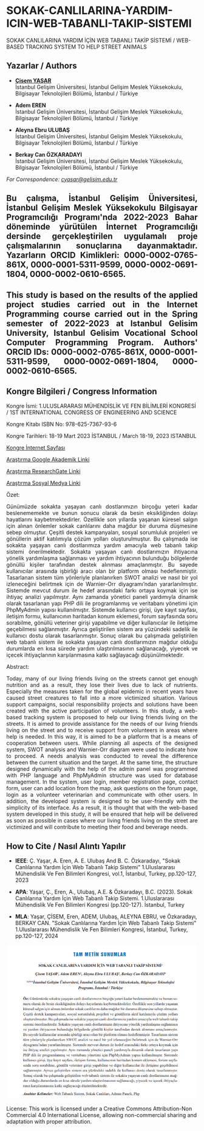 # SOKAK-CANLILARINA-YARDIM-ICIN-WEB-TABANLI-TAKIP-SISTEMI

SOKAK CANLILARINA YARDIM İÇİN WEB TABANLI TAKİP SİSTEMİ / WEB-BASED TRACKING SYSTEM TO HELP STREET ANIMALS

## Yazarlar / Authors

- [**Çisem YAŞAR**](https://scholar.google.com/citations?user=uehmKvoAAAAJ&hl=tr)  
  İstanbul Gelişim Üniversitesi, İstanbul Gelişim Meslek Yüksekokulu, Bilgisayar Teknolojileri Bölümü, İstanbul / Türkiye

- **Adem EREN**  
  İstanbul Gelişim Üniversitesi, İstanbul Gelişim Meslek Yüksekokulu, Bilgisayar Teknolojileri Bölümü, İstanbul / Türkiye

- **Aleyna Ebru ULUBAŞ**  
  İstanbul Gelişim Üniversitesi, İstanbul Gelişim Meslek Yüksekokulu, Bilgisayar Teknolojileri Bölümü, İstanbul / Türkiye

- **Berkay Can ÖZKARADAYI**  
  İstanbul Gelişim Üniversitesi, İstanbul Gelişim Meslek Yüksekokulu, Bilgisayar Teknolojileri Bölümü, İstanbul / Türkiye
  
*For Correspondence: cyasar@gelisim.edu.tr*

## <p align="justify">Bu çalışma, İstanbul Gelişim Üniversitesi, İstanbul Gelişim Meslek Yüksekokulu Bilgisayar Programcılığı Programı'nda 2022-2023 Bahar döneminde yürütülen İnternet Programcılığı dersinde gerçekleştirilen uygulamalı proje çalışmalarının sonuçlarına dayanmaktadır. Yazarların ORCID Kimlikleri: 0000-0002-0765-861X, 0000-0001-5311-9599, 0000-0002-0691-1804, 0000-0002-0610-6565.

## <p align="justify">This study is based on the results of the applied project studies carried out in the Internet Programming course carried out in the Spring semester of 2022-2023 at Istanbul Gelisim University, Istanbul Gelisim Vocational School Computer Programming Program. Authors' ORCID IDs: 0000-0002-0765-861X, 0000-0001-5311-9599, 0000-0002-0691-1804, 0000-0002-0610-6565.

## Kongre Bilgileri / Congress Information

Kongre İsmi: 1.ULUSLARARASI MÜHENDİSLİK VE FEN BİLİMLERİ KONGRESİ / 1ST INTERNATIONAL CONGRESS OF ENGINEERING AND SCIENCE

Kongre Kitabı ISBN No: 978-625-7367-93-6

Kongre Tarihleri: 18-19 Mart 2023 İSTANBUL / March 18-19, 2023 ISTANBUL

[Kongre İnternet Sayfası](https://www.engineeringandsciencescongress.org/)

[Araştırma Google Akademik Linki](https://scholar.google.com/citations?view_op=view_citation&hl=tr&user=uehmKvoAAAAJ&citation_for_view=uehmKvoAAAAJ:W7OEmFMy1HYC)

[Araştırma ResearchGate Linki](https://www.researchgate.net/publication/377890791_SOKAK_CANLILARINA_YARDIM_ICIN_WEB_TABANLI_TAKIP_SISTEMI)

[Araştırma Sosyal Medya Linki](https://www.instagram.com/p/Cp73rdiNnMB/)


Özet:
<p align="justify">Günümüzde sokakta yaşayan canlı dostlarımızın birçoğu yeteri kadar beslenememekte ve bunun sonucu olarak da besin eksikliğinden dolayı hayatlarını kaybetmektedirler. Özellikle son yıllarda yaşanan küresel salgın için alınan önlemler sokak canlılarını daha mağdur bir duruma düşmesine sebep olmuştur. Çeşitli destek kampanyaları, sosyal sorumluluk projeleri ve gönüllerin aktif katılımıyla çözüm yolları oluşturulmuştur. Bu çalışmada ise sokakta yaşayan canlı dostlarımıza yardım amacıyla web tabanlı takip sistemi önerilmektedir. Sokakta yaşayan canlı dostlarımızın ihtiyacına yönelik yardımlaşma sağlanması ve yardım ihtiyacının bulunduğu bölgelerde gönüllü kişiler tarafından destek alınması amaçlanmıştır. Bu sayede kullanıcılar arasında işbirliği aracı olan bir platform olması hedeflenmiştir. Tasarlanan sistem tüm yönleriyle planlanırken SWOT analizi ve nasıl bir yol izleneceğini belirtmek için de Warnier-Orr diyagramı’ndan yararlanılmıştır. Sistemde mevcut durum ile hedef arasındaki farkı ortaya koymak için ise ihtiyaç analizi yapılmıştır. Aynı zamanda yönetici paneli yardımıyla dinamik olarak tasarlanan yapı PHP dili ile programlanmış ve veritabanı yönetimi için PhpMyAdmin yapısı kullanılmıştır. Sistemde kullanıcı girişi, üye kayıt sayfası, iletişim formu, kullanıcının haritadan konum eklemesi, forum sayfasında soru sorabilme, gönüllü veteriner girişi yapabilme ve diğer kullanıcılar ile iletişime geçebilmesi sağlanmıştır. Ayrıca geliştirilen sistem ara yüzündeki sadelik ile kullanıcı dostu olarak tasarlanmıştır. Sonuç olarak bu çalışmada geliştirilen web tabanlı sistem ile sokakta yaşayan canlı dostlarımızın mağdur olduğu durumlarda en kısa sürede yardım ulaştırılmasının sağlanacağı, yiyecek ve içecek ihtiyaçlarının karşılanmasına katkı sağlayacağı düşünülmektedir. 


Abstract:
<p align="justify"> Today, many of our living friends living on the streets cannot get enough nutrition and as a result, they lose their lives due to lack of nutrients. Especially the measures taken for the global epidemic in recent years have caused street creatures to fall into a more victimized situation. Various support campaigns, social responsibility projects and solutions have been created with the active participation of volunteers. In this study, a web-based tracking system is proposed to help our living friends living on the streets. It is aimed to provide assistance for the needs of our living friends living on the street and to receive support from volunteers in areas where help is needed. In this way, it is aimed to be a platform that is a means of cooperation between users. While planning all aspects of the designed system, SWOT analysis and Warnier-Orr diagram were used to indicate how to proceed. A needs analysis was conducted to reveal the difference between the current situation and the target. At the same time, the structure designed dynamically with the help of the admin panel was programmed with PHP language and PhpMyAdmin structure was used for database management. In the system, user login, member registration page, contact form, user can add location from the map, ask questions on the forum page, login as a volunteer veterinarian and communicate with other users. In addition, the developed system is designed to be user-friendly with the simplicity of its interface. As a result, it is thought that with the web-based system developed in this study, it will be ensured that help will be delivered as soon as possible in cases where our living friends living on the street are victimized and will contribute to meeting their food and beverage needs. 


## How to Cite / Nasıl Alıntı Yapılır

- **IEEE**: Ç. Yaşar, A. Eren, A. E. Ulubaş And B. C. Özkaradayı, "Sokak Canlılarına Yardım İçin Web Tabanlı Takip Sistemi"  1.Uluslararası Mühendislik Ve Fen Bilimleri Kongresi, vol.1, İstanbul, Turkey, pp.120-127, 2023                               

- **APA**: Yaşar, Ç., Eren, A., Ulubaş, A.E. & Özkaradayı, B.C. (2023).  Sokak Canlılarına Yardım İçin Web Tabanlı Takip Sistemi. 1.Uluslararası Mühendislik Ve Fen Bilimleri Kongresi (pp.120-127). İstanbul, Turkey                            
- **MLA**: Yaşar, ÇİSEM, Eren, ADEM, Ulubaş, ALEYNA EBRU, ve Özkaradayı, BERKAY CAN.  "Sokak Canlılarına Yardım İçin Web Tabanlı Takip Sistemi"  1.Uluslararası Mühendislik Ve Fen Bilimleri Kongresi, İstanbul, Turkey, pp.120-127, 2024               

![Bildiri Metni](https://github.com/cyasar34/SOKAK-CANLILARINA-YARDIM-ICIN-WEB-TABANLI-TAKIP-SISTEMI/blob/main/sokak_canlilarina_yardim_web_sitesi.PNG)

License:
This work is licensed under a Creative Commons Attribution-Non Commercial 4.0 International License, allowing non-commercial sharing and adaptation with proper attribution.
